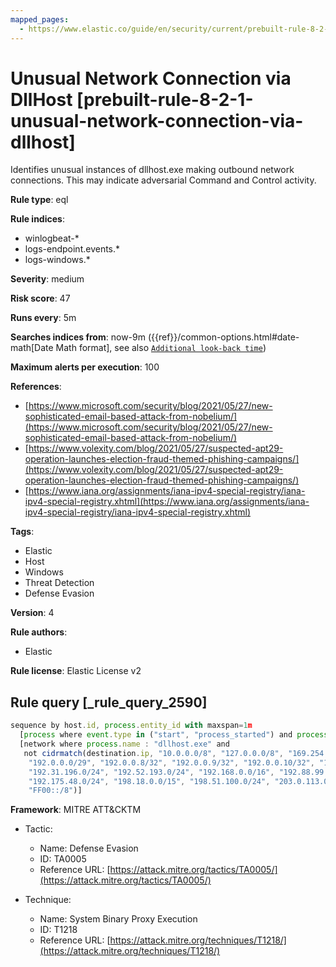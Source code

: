 ```yaml
---
mapped_pages:
  - https://www.elastic.co/guide/en/security/current/prebuilt-rule-8-2-1-unusual-network-connection-via-dllhost.html
---
```


# Unusual Network Connection via DllHost [prebuilt-rule-8-2-1-unusual-network-connection-via-dllhost]

Identifies unusual instances of dllhost.exe making outbound network connections. This may indicate adversarial Command and Control activity.

**Rule type**: eql

**Rule indices**:

* winlogbeat-*
* logs-endpoint.events.*
* logs-windows.*

**Severity**: medium

**Risk score**: 47

**Runs every**: 5m

**Searches indices from**: now-9m ({{ref}}/common-options.html#date-math[Date Math format], see also [`Additional look-back time`](docs-content://solutions/security/detect-and-alert/create-detection-rule.md#rule-schedule))

**Maximum alerts per execution**: 100

**References**:

* [https://www.microsoft.com/security/blog/2021/05/27/new-sophisticated-email-based-attack-from-nobelium/](https://www.microsoft.com/security/blog/2021/05/27/new-sophisticated-email-based-attack-from-nobelium/)
* [https://www.volexity.com/blog/2021/05/27/suspected-apt29-operation-launches-election-fraud-themed-phishing-campaigns/](https://www.volexity.com/blog/2021/05/27/suspected-apt29-operation-launches-election-fraud-themed-phishing-campaigns/)
* [https://www.iana.org/assignments/iana-ipv4-special-registry/iana-ipv4-special-registry.xhtml](https://www.iana.org/assignments/iana-ipv4-special-registry/iana-ipv4-special-registry.xhtml)

**Tags**:

* Elastic
* Host
* Windows
* Threat Detection
* Defense Evasion

**Version**: 4

**Rule authors**:

* Elastic

**Rule license**: Elastic License v2

## Rule query [_rule_query_2590]

```js
sequence by host.id, process.entity_id with maxspan=1m
  [process where event.type in ("start", "process_started") and process.name : "dllhost.exe" and process.args_count == 1]
  [network where process.name : "dllhost.exe" and
   not cidrmatch(destination.ip, "10.0.0.0/8", "127.0.0.0/8", "169.254.0.0/16", "172.16.0.0/12", "192.0.0.0/24",
    "192.0.0.0/29", "192.0.0.8/32", "192.0.0.9/32", "192.0.0.10/32", "192.0.0.170/32", "192.0.0.171/32", "192.0.2.0/24",
    "192.31.196.0/24", "192.52.193.0/24", "192.168.0.0/16", "192.88.99.0/24", "224.0.0.0/4", "100.64.0.0/10",
    "192.175.48.0/24", "198.18.0.0/15", "198.51.100.0/24", "203.0.113.0/24", "240.0.0.0/4", "::1", "FE80::/10",
    "FF00::/8")]
```

**Framework**: MITRE ATT&CKTM

* Tactic:

    * Name: Defense Evasion
    * ID: TA0005
    * Reference URL: [https://attack.mitre.org/tactics/TA0005/](https://attack.mitre.org/tactics/TA0005/)

* Technique:

    * Name: System Binary Proxy Execution
    * ID: T1218
    * Reference URL: [https://attack.mitre.org/techniques/T1218/](https://attack.mitre.org/techniques/T1218/)



